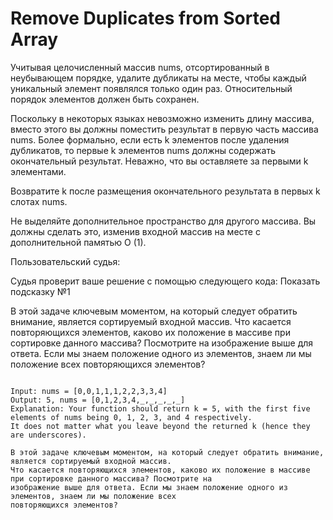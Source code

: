 # Remove Duplicates from Sorted Array

Учитывая целочисленный массив nums, отсортированный в неубывающем порядке, удалите дубликаты на месте, чтобы каждый
уникальный элемент появлялся только один раз. Относительный порядок элементов должен быть сохранен.

Поскольку в некоторых языках невозможно изменить длину массива, вместо этого вы должны поместить результат в первую
часть массива nums. Более формально, если есть k элементов после удаления дубликатов, то первые k элементов nums должны
содержать окончательный результат. Неважно, что вы оставляете за первыми k элементами.

Возвратите k после размещения окончательного результата в первых k слотах nums.

Не выделяйте дополнительное пространство для другого массива. Вы должны сделать это, изменив входной массив на месте с
дополнительной памятью O (1).

Пользовательский судья:

Судья проверит ваше решение с помощью следующего кода:
Показать подсказку №1

В этой задаче ключевым моментом, на который следует обратить внимание, является сортируемый входной массив. Что касается
повторяющихся элементов, каково их положение в массиве при сортировке данного массива? Посмотрите на изображение выше
для ответа. Если мы знаем положение одного из элементов, знаем ли мы положение всех повторяющихся элементов?

```

Input: nums = [0,0,1,1,1,2,2,3,3,4]
Output: 5, nums = [0,1,2,3,4,_,_,_,_,_]
Explanation: Your function should return k = 5, with the first five elements of nums being 0, 1, 2, 3, and 4 respectively.
It does not matter what you leave beyond the returned k (hence they are underscores).

В этой задаче ключевым моментом, на который следует обратить внимание, является сортируемый входной массив.
Что касается повторяющихся элементов, каково их положение в массиве при сортировке данного массива? Посмотрите на
изображение выше для ответа. Если мы знаем положение одного из элементов, знаем ли мы положение всех
повторяющихся элементов?

```